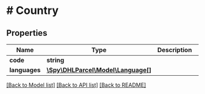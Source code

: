 # # Country

## Properties

Name | Type | Description | Notes
------------ | ------------- | ------------- | -------------
**code** | **string** |  |
**languages** | [**\Spy\DHLParcel\Model\Language[]**](Language.md) |  | [optional]

[[Back to Model list]](../../README.md#models) [[Back to API list]](../../README.md#endpoints) [[Back to README]](../../README.md)

